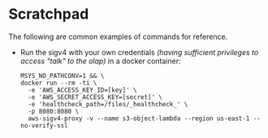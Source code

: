 # Scratchpad

The following are common examples of commands for reference.

- Run the sigv4 with your own credentials *(having sufficient privileges to access "talk" to the olap)* in a docker container:

  ```
  MSYS_NO_PATHCONV=1 && \
  docker run --rm -ti \
    -e 'AWS_ACCESS_KEY_ID=[key]' \
    -e 'AWS_SECRET_ACCESS_KEY=[secret]' \
    -e 'healthcheck_path=/files/_healthcheck_' \
    -p 8080:8080 \
    aws-sigv4-proxy -v --name s3-object-lambda --region us-east-1 --no-verify-ssl
  ```

  

